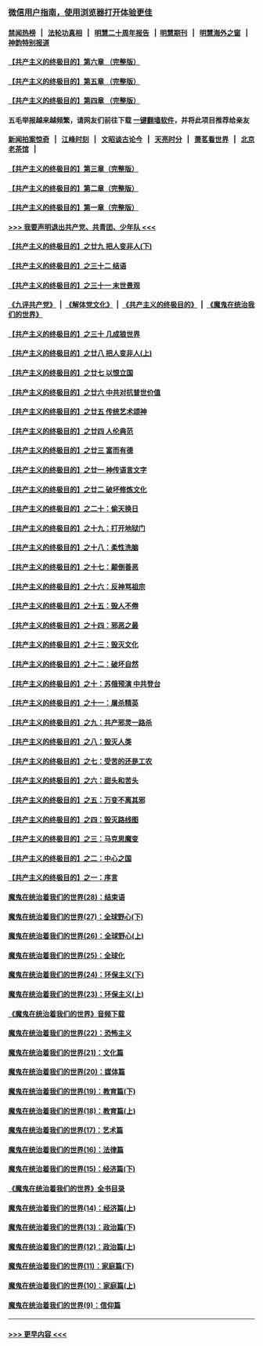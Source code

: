 ### [微信用户指南，使用浏览器打开体验更佳](https://github.com/gfw-breaker/banned-news1/blob/master/indexes/wechat-guide.md?t=0)
#### [禁闻热榜](热点新闻.md?t=0)  &nbsp;&nbsp;|&nbsp;&nbsp; [法轮功真相](https://github.com/gfw-breaker/truth/blob/master/README.md?t=0) &nbsp;&nbsp;|&nbsp;&nbsp; [明慧二十周年报告](https://github.com/gfw-breaker/mh-reports/blob/master/README.md?t=0) &nbsp;&nbsp;|&nbsp;&nbsp;[明慧期刊](https://github.com/gfw-breaker/mh-qikan) &nbsp;&nbsp;|&nbsp;&nbsp; [明慧海外之窗](https://github.com/gfw-breaker/mh-news/blob/master/README.md?t=0) &nbsp;&nbsp;|&nbsp;&nbsp; [神韵特别报道](https://github.com/gfw-breaker/mh-news/blob/master/shenyun.md?t=0)
#### [【共产主义的终极目的】第六章 （完整版）](../pages/nsc422/n11428913.md?t=02121911) 
#### [【共产主义的终极目的】第五章 （完整版）](../pages/nsc422/n11428912.md?t=02121911) 
#### [【共产主义的终极目的】第四章 （完整版）](../pages/nsc422/n11428907.md?t=02121911) 
#### 五毛举报越来越频繁，请网友们前往下载 [一键翻墙软件](https://github.com/gfw-breaker/ssr-accounts)，并将此项目推荐给亲友
#### [新闻拍案惊奇](https://github.com/gfw-breaker/banned-news1/blob/master/pages/link4.md) &nbsp;&nbsp;|&nbsp;&nbsp; [江峰时刻](https://github.com/gfw-breaker/banned-news1/blob/master/pages/link4.md) &nbsp;&nbsp;|&nbsp;&nbsp; [文昭谈古论今](https://github.com/gfw-breaker/banned-news1/blob/master/pages/link4.md) &nbsp;&nbsp;|&nbsp;&nbsp; [天亮时分](https://github.com/gfw-breaker/banned-news1/blob/master/pages/link4.md) &nbsp;&nbsp;|&nbsp;&nbsp; [萧茗看世界](https://github.com/gfw-breaker/banned-news1/blob/master/pages/link4.md) &nbsp;&nbsp;|&nbsp;&nbsp; [北京老茶馆](https://github.com/gfw-breaker/banned-news1/blob/master/pages/link4.md) &nbsp;&nbsp;|&nbsp;&nbsp; 
#### [【共产主义的终极目的】第三章（完整版）](../pages/nsc422/n11428848.md?t=02121911) 
#### [【共产主义的终极目的】第二章（完整版）](../pages/nsc422/n11428831.md?t=02121911) 
#### [【共产主义的终极目的】第一章（完整版）](../pages/nsc422/n11417651.md?t=02121911) 
#### [>>> 我要声明退出共产党、共青团、少年队 <<<](https://github.com/begood0513/goodnews/blob/master/quit/letter.md) 
#### [【共产主义的终极目的】之廿九 把人变非人(下)](../pages/nsc422/n11344140.md?t=02121911) 
#### [【共产主义的终极目的】之三十二 结语](../pages/nsc422/n11360535.md?t=02121911) 
#### [【共产主义的终极目的】之三十一 末世景观](../pages/nsc422/n11351129.md?t=02121911) 
#### [《九评共产党》](https://github.com/begood0513/9ping.md/blob/master/README.md) &nbsp;|&nbsp; [《解体党文化》](../../../../jtdwh.md/blob/master/README.md)  &nbsp;|&nbsp; [《共产主义的终极目的》](../../../../gczydzjmd.md/blob/master/README.md) &nbsp;|&nbsp; [《魔鬼在统治我们的世界》](../../../../mgztzwmdsj.md/blob/master/README.md) 
#### [【共产主义的终极目的】之三十 几成狼世界](../pages/nsc422/n11348280.md?t=02121911) 
#### [【共产主义的终极目的】之廿八 把人变非人(上)](../pages/nsc422/n11340492.md?t=02121911) 
#### [【共产主义的终极目的】之廿七 以恨立国](../pages/nsc422/n11336944.md?t=02121911) 
#### [【共产主义的终极目的】之廿六 中共对抗普世价值](../pages/nsc422/n11324785.md?t=02121911) 
#### [【共产主义的终极目的】之廿五 传统艺术颂神](../pages/nsc422/n11296396.md?t=02121911) 
#### [【共产主义的终极目的】之廿四 人伦典范](../pages/nsc422/n11296397.md?t=02121911) 
#### [【共产主义的终极目的】之廿三 富而有德](../pages/nsc422/n11283598.md?t=02121911) 
#### [【共产主义的终极目的】之廿一 神传语言文字](../pages/nsc422/n11263265.md?t=02121911) 
#### [【共产主义的终极目的】之廿二 破坏修炼文化](../pages/nsc422/n11245728.md?t=02121911) 
#### [【共产主义的终极目的】之二十：偷天换日](../pages/nsc422/n11238846.md?t=02121911) 
#### [【共产主义的终极目的】之十九：打开地狱门](../pages/nsc422/n11206376.md?t=02121911) 
#### [【共产主义的终极目的】之十八：柔性洗脑](../pages/nsc422/n11199994.md?t=02121911) 
#### [【共产主义的终极目的】之十七：颠倒善恶](../pages/nsc422/n11179782.md?t=02121911) 
#### [【共产主义的终极目的】之十六：反神骂祖宗](../pages/nsc422/n11166798.md?t=02121911) 
#### [【共产主义的终极目的】之十五：毁人不倦](../pages/nsc422/n11166792.md?t=02121911) 
#### [【共产主义的终极目的】之十四：邪恶之最](../pages/nsc422/n11150249.md?t=02121911) 
#### [【共产主义的终极目的】之十三：毁灭文化](../pages/nsc422/n11135227.md?t=02121911) 
#### [【共产主义的终极目的】之十二：破坏自然](../pages/nsc422/n11135214.md?t=02121911) 
#### [【共产主义的终极目的】之十：苏俄预演 中共登台](../pages/nsc422/n11118424.md?t=02121911) 
#### [【共产主义的终极目的】之十一：屠杀精英](../pages/nsc422/n11118442.md?t=02121911) 
#### [【共产主义的终极目的】之九：共产邪灵一路杀](../pages/nsc422/n11114139.md?t=02121911) 
#### [【共产主义的终极目的】之八：毁灭人类](../pages/nsc422/n11108503.md?t=02121911) 
#### [【共产主义的终极目的】之七：受苦的还是工农](../pages/nsc422/n11101809.md?t=02121911) 
#### [【共产主义的终极目的】之六：甜头和苦头](../pages/nsc422/n11096971.md?t=02121911) 
#### [【共产主义的终极目的】之五：万变不离其邪](../pages/nsc422/n11091285.md?t=02121911) 
#### [【共产主义的终极目的】之四：毁灭路线图](../pages/nsc422/n11086284.md?t=02121911) 
#### [【共产主义的终极目的】之三：马克思魔变](../pages/nsc422/n11061941.md?t=02121911) 
#### [【共产主义的终极目的】之二：中心之国](../pages/nsc422/n11047728.md?t=02121911) 
#### [【共产主义的终极目的】之一：序言](../pages/nsc422/n11086077.md?t=02121911) 
#### [魔鬼在统治着我们的世界(28)：结束语](../pages/nsc422/n10936246.md?t=02121911) 
#### [魔鬼在统治着我们的世界(27)：全球野心(下)](../pages/nsc422/n10928319.md?t=02121911) 
#### [魔鬼在统治着我们的世界(26)：全球野心(上)](../pages/nsc422/n10900318.md?t=02121911) 
#### [魔鬼在统治着我们的世界(25)：全球化](../pages/nsc422/n10788205.md?t=02121911) 
#### [魔鬼在统治着我们的世界(24)：环保主义(下)](../pages/nsc422/n10695307.md?t=02121911) 
#### [魔鬼在统治着我们的世界(23)：环保主义(上)](../pages/nsc422/n10688613.md?t=02121911) 
#### [《魔鬼在统治着我们的世界》音频下载](../pages/nsc422/n10635553.md?t=02121911) 
#### [魔鬼在统治着我们的世界(22)：恐怖主义](../pages/nsc422/n10614727.md?t=02121911) 
#### [魔鬼在统治着我们的世界(21)：文化篇](../pages/nsc422/n10597706.md?t=02121911) 
#### [魔鬼在统治着我们的世界(20)：媒体篇](../pages/nsc422/n10586579.md?t=02121911) 
#### [魔鬼在统治着我们的世界(19)：教育篇(下)](../pages/nsc422/n10564808.md?t=02121911) 
#### [魔鬼在统治着我们的世界(18)：教育篇(上)](../pages/nsc422/n10526970.md?t=02121911) 
#### [魔鬼在统治着我们的世界(17)：艺术篇](../pages/nsc422/n10499093.md?t=02121911) 
#### [魔鬼在统治着我们的世界(16)：法律篇](../pages/nsc422/n10485969.md?t=02121911) 
#### [魔鬼在统治着我们的世界(15)：经济篇(下)](../pages/nsc422/n10469975.md?t=02121911) 
#### [《魔鬼在统治着我们的世界》全书目录](../pages/nsc422/n10464261.md?t=02121911) 
#### [魔鬼在统治着我们的世界(14)：经济篇(上)](../pages/nsc422/n10457370.md?t=02121911) 
#### [魔鬼在统治着我们的世界(13)：政治篇(下)](../pages/nsc422/n10448270.md?t=02121911) 
#### [魔鬼在统治着我们的世界(12)：政治篇(上)](../pages/nsc422/n10444576.md?t=02121911) 
#### [魔鬼在统治着我们的世界(11)：家庭篇(下)](../pages/nsc422/n10440961.md?t=02121911) 
#### [魔鬼在统治着我们的世界(10)：家庭篇(上)](../pages/nsc422/n10435448.md?t=02121911) 
#### [魔鬼在统治着我们的世界(9)：信仰篇](../pages/nsc422/n10432159.md?t=02121911) 

----
#### [ >>> 更早内容 <<< ](../indexes/nsc422-earlier.md)

